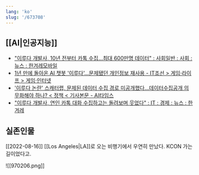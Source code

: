 ```yaml
---
lang: 'ko'
slug: '/673708'
---
```


## [[AI|인공지능]]

- ["이루다 개발사, 10년 전부터 카톡 수집…최대 600만명 데이터" : 사회일반 : 사회 : 뉴스 : 한겨레모바일](https://m.hani.co.kr/arti/society/society_general/981107.html)
- [1년 만에 돌아온 AI 챗봇 '이루다'…문제됐던 개인정보 재사용 - IT조선 > 게임·라이프 > 게임·인터넷](https://it.chosun.com/site/data/html_dir/2021/12/23/2021122301725.html)
- ['이루다 논란' 스캐터랩, 문제된 데이터 수집 경로 미공개했다...데이터수집공개 의무화해야 하나? < 정책 < 기사본문 - AI타임스](http://www.aitimes.com/news/articleView.html?idxno=138558)
- ["이루다 개발사, 연인 카톡 대화 수집하고는 돌려보며 웃었다" : IT : 경제 : 뉴스 : 한겨레](https://www.hani.co.kr/arti/economy/it/978383.html)

## 실존인물

[[2022-08-16]] [[Los Angeles|LA]]로 오는 비행기에서 우연히 만났다. KCON 가는 길이었다고.

![[970206.png]]
